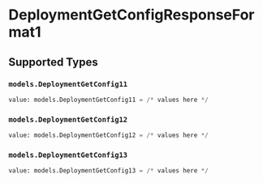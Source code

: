 # DeploymentGetConfigResponseFormat1


## Supported Types

### `models.DeploymentGetConfig11`

```python
value: models.DeploymentGetConfig11 = /* values here */
```

### `models.DeploymentGetConfig12`

```python
value: models.DeploymentGetConfig12 = /* values here */
```

### `models.DeploymentGetConfig13`

```python
value: models.DeploymentGetConfig13 = /* values here */
```

